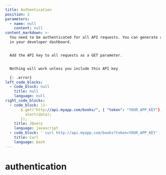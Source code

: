 ```yaml
---
title: Authentication
position: 2
parameters:
  - name: null
    content: null
content_markdown: >-
  You need to be authenticated for all API requests. You can generate an API key
  in your developer dashboard.


  Add the API key to all requests as a GET parameter.


  Nothing will work unless you include this API key

  {: .error}
left_code_blocks:
  - code_block: null
    title: null
    language: null
right_code_blocks:
  - code_block: |2-
       $.get("http://api.myapp.com/books/", { "token": "YOUR_APP_KEY"}, function(data) {
         alert(data);
       });
    title: JQuery
    language: javascript
  - code_block: ' curl http://api.myapp.com/books?token=YOUR_APP_KEY'
    title: Curl
    language: bash
---
```


# authentication



